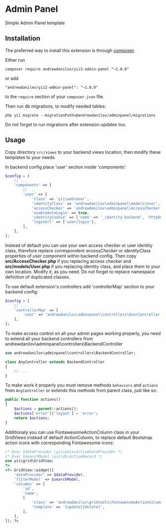 Admin Panel
===========
Simple Admin Panel template

Installation
------------

The preferred way to install this extension is through [composer](http://getcomposer.org/download/).

Either run

```
composer require andrewdanilov/yii2-admin-panel "~1.0.0"
```

or add

```
"andrewdanilov/yii2-admin-panel": "~1.0.0"
```

to the `require` section of your `composer.json` file.

Then run db migrations, to modify needed tables:

```
php yii migrate --migrationPath=@andrewdanilov/adminpanel/migrations
```

Do not forget to run migrations after extension updates too.


Usage
-----

Copy directory `src/views` to your backend views location, then modify these templates to your needs.

In backend config place 'user' section inside 'components':

```php
$config = [
	// ...
	'components' => [
		// ...
		'user' => [
			'class' => 'yii\web\User',
			'identityClass' => 'andrewdanilov\adminpanel\models\User',
			'accessChecker' => 'andrewdanilov\adminpanel\AccessChecker',
			'enableAutoLogin' => true,
			'identityCookie' => ['name' => '_identity-backend', 'httpOnly' => true],
			'loginUrl' => ['user/login'],
		],
	],
];
```

Instead of default you can use your own access checker or user identity class, therefore replace correspondent _accessChecker_ or _identityClass_ properties of _user_ component within backend config. Then copy __src/AccessChecker.php__ if you replacing access checker and __src/models/User.php__ if you replacing identity class, and place them to your own location. Modify it, as you need. Do not forget to replace namespace definition of duplicated classes.

To use default extension's controllers add 'controllerMap' section to your backend config:

```php
$config = [
	// ...
	'controllerMap' => [
		'user' => 'andrewdanilov\adminpanel\controllers\UserController',
	],
];
```

To make access control on all your admin pages working properly, you need to extend all your backend controllers from
andrewdanilov\adminpanel\controllers\BackendController

```php
use andrewdanilov\adminpanel\controllers\BackendController;

class AnyController extends BackendController
{
	// ...
}
```

To make work it properly you must remove methods `behaviors` and `actions` from `AnyController` or extends this methods from parent class, just like so:

```php
public function actions()
{
	$actions = parent::actions();
	$actions['error']['layout'] = 'error';
	return $actions;
}
```

Additionaly you can use FontawesomeActionColumn class in your GridViews instead of default ActionColumn, to replace default Bootstrap action icons with corresponding Fontawesome icons:

```php
/* @var $dataProvider \yii\data\ActiveDataProvider */
/* @var $searchModel \yii\db\ActiveRecord */
use yii\grid\GridView;
?>
<?= GridView::widget([
	'dataProvider' => $dataProvider,
	'filterModel' => $searchModel,
	'columns' => [
		'id',
		'name',
		[
			'class' => 'andrewdanilov\gridtools\FontawesomeActionColumn',
			'template' => '{update}{delete}',
		],
	],
]); ?>
```